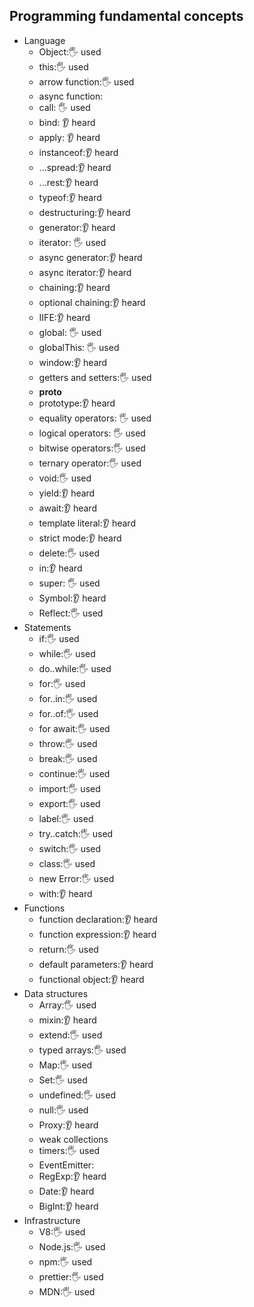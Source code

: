 ## Programming fundamental concepts

- Language
  - Object:🖐️ used
  - this:🖐️ used
  - arrow function:🖐️ used
  - async function:
  - call: 🖐️ used
  - bind: 👂 heard
  - apply: 👂 heard
  - instanceof:👂 heard
  - ...spread:👂 heard
  - ...rest:👂 heard
  - typeof:👂 heard
  - destructuring:👂 heard
  - generator:👂 heard
  - iterator: 🖐️ used
  - async generator:👂 heard
  - async iterator:👂 heard
  - chaining:👂 heard
  - optional chaining:👂 heard
  - IIFE:👂 heard
  - global: 🖐️ used
  - globalThis: 🖐️ used
  - window:👂 heard
  - getters and setters:🖐️ used
  - __proto__
  - prototype:👂 heard
  - equality operators: 🖐️ used
  - logical operators: 🖐️ used
  - bitwise operators:🖐️ used
  - ternary operator:🖐️ used
  - void:🖐️ used
  - yield:👂 heard
  - await:👂 heard
  - template literal:👂 heard
  - strict mode:👂 heard
  - delete:🖐️ used
  - in:👂 heard
  - super: 🖐️ used
  - Symbol:👂 heard
  - Reflect:🖐️ used
- Statements
  - if:🖐️ used
  - while:🖐️ used
  - do..while:🖐️ used
  - for:🖐️ used
  - for..in:🖐️ used
  - for..of:🖐️ used
  - for await:🖐️ used
  - throw:🖐️ used
  - break:🖐️ used
  - continue:🖐️ used
  - import:🖐️ used
  - export:🖐️ used
  - label:🖐️ used
  - try..catch:🖐️ used
  - switch:🖐️ used
  - class:🖐️ used
  - new Error:🖐️ used
  - with:👂 heard
- Functions
  - function declaration:👂 heard
  - function expression:👂 heard
  - return:🖐️ used
  - default parameters:👂 heard
  - functional object:👂 heard
- Data structures
  - Array:🖐️ used
  - mixin:👂 heard
  - extend:🖐️ used
  - typed arrays:🖐️ used
  - Map:🖐️ used
  - Set:🖐️ used
  - undefined:🖐️ used
  - null:🖐️ used
  - Proxy:👂 heard
  - weak collections
  - timers:🖐️ used
  - EventEmitter:
  - RegExp:👂 heard
  - Date:👂 heard
  - BigInt:👂 heard
- Infrastructure
  - V8:🖐️ used
  - Node.js:🖐️ used
  - npm:🖐️ used
  - prettier:🖐️ used
  - MDN:🖐️ used
